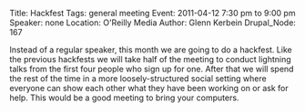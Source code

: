 Title: Hackfest
Tags: general meeting
Event: 2011-04-12 7:30 pm to 9:00 pm
Speaker: none
Location: O'Reilly Media
Author: Glenn Kerbein
Drupal_Node: 167

Instead of a regular speaker, this month we are going to do a hackfest. Like the previous hackfests we will take half of the meeting to conduct lightning talks from the first four people who sign up for one. After that we will spend the rest of the time in a more loosely-structured social setting where everyone can show each other what they have been working on or ask for help. This would be a good meeting to bring your computers.
